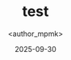 ---
title: test
date: 2025-09-30
categories: [4-Radio, 6Rad-Related]
tags: [Radio]
author: <author_mpmk>
---